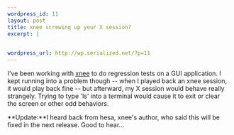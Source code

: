 ```yaml
--- 
wordpress_id: 11
layout: post
title: xnee screwing up your X session?
excerpt: |
  

wordpress_url: http://wp.serialized.net/?p=11
---
```

I've been working with <a href="http://savannah.gnu.org/projects/xnee/">xnee</a> to do regression tests on a GUI application. I kept running into a problem though -- when I played back an xnee session, it would play back fine -- but afterward, my X session would behave really strangely. Trying to type 'ls' into a terminal would cause it to exit or clear the screen or other odd behaviors.

**Update:**I heard back from hesa, xnee's author, who said this will be fixed in the next release. Good to hear...
